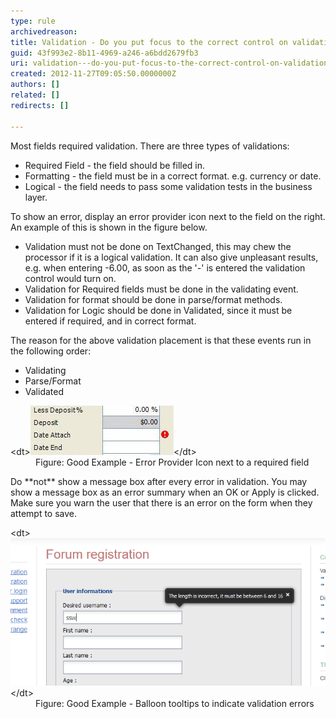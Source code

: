 ```yaml
---
type: rule
archivedreason: 
title: Validation - Do you put focus to the correct control on validation error?
guid: 43f993e2-8b11-4969-a246-a6bdd2679fb3
uri: validation---do-you-put-focus-to-the-correct-control-on-validation-error
created: 2012-11-27T09:05:50.0000000Z
authors: []
related: []
redirects: []

---
```


Most fields required validation. There are three types of validations:

* Required Field - the field should be filled in.
* Formatting - the field must be in a correct format. e.g. currency or date.
* Logical - the field needs to pass some validation tests in the business layer.


<!--endintro-->

To show an error, display an error provider icon next to the field on the right. An example of this is shown in the figure below.


* Validation must not be done on TextChanged, this may chew the processor if it is a logical validation. It can also give unpleasant results, e.g. when entering -6.00, as soon as the '-' is entered the validation control would turn on.
* Validation for Required fields must be done in the validating event.
* Validation for format should be done in parse/format methods.
* Validation for Logic should be done in Validated, since it must be entered if required, and in correct format.


The reason for the above validation placement is that these events run in the following order:

* Validating
* Parse/Format
* Validated

<dl class="goodImage">&lt;dt&gt;<img alt="Centrix - Error Provider" src="../../assets/ErrorProviderIconExample.jpg">&lt;/dt&gt;
<dd>Figure: Good Example - Error Provider Icon next to a required field</dd></dl>
Do  **not** show a message box after every error in validation. You may show a message box as an error summary when an OK or Apply is clicked. Make sure you warn the user that there is an error on the form when they attempt to save.
<dl class="goodImage">&lt;dt&gt;<img alt="Centrix - Error Provider" src="../../assets/ValidationBalloon.png">&lt;/dt&gt;
<dd>Figure: Good Example - Balloon tooltips to indicate validation errors</dd></dl>
